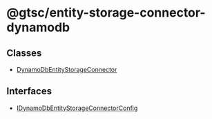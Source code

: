# @gtsc/entity-storage-connector-dynamodb

## Classes

- [DynamoDbEntityStorageConnector](classes/DynamoDbEntityStorageConnector.md)

## Interfaces

- [IDynamoDbEntityStorageConnectorConfig](interfaces/IDynamoDbEntityStorageConnectorConfig.md)
